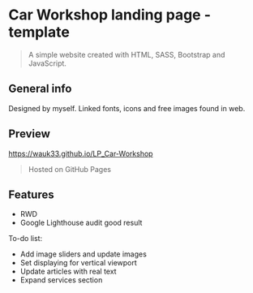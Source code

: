 # Car Workshop landing page - template
> A simple website created with HTML, SASS, Bootstrap and JavaScript.

## General info
Designed by myself. Linked fonts, icons and free images found in web.

## Preview
https://wauk33.github.io/LP_Car-Workshop
> Hosted on GitHub Pages

## Features

* RWD
* Google Lighthouse audit good result

To-do list:
* Add image sliders and update images
* Set displaying for vertical viewport
* Update articles with real text
* Expand services section
